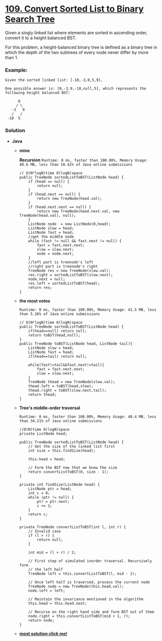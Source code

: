# [109. Convert Sorted List to Binary Search Tree](https://leetcode.com/problems/convert-sorted-list-to-binary-search-tree/)

Given a singly linked list where elements are sorted in ascending order, convert it to a height balanced BST.

For this problem, a height-balanced binary tree is defined as a binary tree in which the depth of the two subtrees of every node never differ by more than 1.

### Example:
```
Given the sorted linked list: [-10,-3,0,5,9],

One possible answer is: [0,-3,9,-10,null,5], which represents the following height balanced BST:

      0
     / \
   -3   9
   /   /
 -10  5
```

### Solution
* **Java**
  * **mine**
  
    **Recursion** `Runtime: 0 ms, faster than 100.00%, Memory Usage: 40.6 MB, less than 18.42% of Java online submissions`
    ```
    // O(N*logN)time O(logN)space
    public TreeNode sortedListToBST(ListNode head) {
        if (head == null) {
            return null;
        }
        if (head.next == null) {
            return new TreeNode(head.val);
        }
        if (head.next.next == null) {
            return new TreeNode(head.next.val, new TreeNode(head.val), null);
        }
        ListNode node  = new ListNode(0,head);
        ListNode slow = head;
        ListNode fast = head;
        //get the middle node
        while (fast != null && fast.next != null) {
            fast = fast.next.next;
            slow = slow.next;
            node = node.next;
        }
        //left part is treenode's left
        //right part is treenode's right
        TreeNode res = new TreeNode(slow.val);
        res.right = sortedListToBST(slow.next);
        node.next = null;
        res.left = sortedListToBST(head);
        return res;
    }
    ```
    
  * **the most votes**
  
    `Runtime: 0 ms, faster than 100.00%, Memory Usage: 41.5 MB, less than 5.26% of Java online submissions`
    ```
    // O(N*logN)time O(logN)space
    public TreeNode sortedListToBST(ListNode head) {
        if(head==null) return null;
        return toBST(head,null);
    }
    public TreeNode toBST(ListNode head, ListNode tail){
        ListNode slow = head;
        ListNode fast = head;
        if(head==tail) return null;

        while(fast!=tail&&fast.next!=tail){
            fast = fast.next.next;
            slow = slow.next;
        }
        TreeNode thead = new TreeNode(slow.val);
        thead.left = toBST(head,slow);
        thead.right = toBST(slow.next,tail);
        return thead;
    }
    ```
    
  * **Tree's middle-order traversal**
  
    `Runtime: 0 ms, faster than 100.00%, Memory Usage: 40.4 MB, less than 34.21% of Java online submissions`
    ```
    //O(N)time O(logN)space
    private ListNode head;

    public TreeNode sortedListToBST(ListNode head) {
        // Get the size of the linked list first
        int size = this.findSize(head);

        this.head = head;

        // Form the BST now that we know the size
        return convertListToBST(0, size - 1);
    }
    
    private int findSize(ListNode head) {
        ListNode ptr = head;
        int c = 0;
        while (ptr != null) {
            ptr = ptr.next;
            c += 1;
        }
        return c;
    }

    private TreeNode convertListToBST(int l, int r) {
        // Invalid case
        if (l > r) {
            return null;
        }

        int mid = (l + r) / 2;

        // First step of simulated inorder traversal. Recursively form
        // the left half
        TreeNode left = this.convertListToBST(l, mid - 1);

        // Once left half is traversed, process the current node
        TreeNode node = new TreeNode(this.head.val);
        node.left = left;

        // Maintain the invariance mentioned in the algorithm
        this.head = this.head.next;

        // Recurse on the right hand side and form BST out of them
        node.right = this.convertListToBST(mid + 1, r);
        return node;
    }
    ```
    
    
  * [**most solution click me!**](https://leetcode.com/problems/convert-sorted-list-to-binary-search-tree/solution/)

